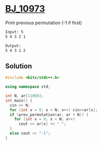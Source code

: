 # [BJ_10973](https://acmicpc.net/problem/10973)

Print previous permutation (-1 if first)

```txt
Input: 5
5 4 3 2 1

Output:
5 4 3 1 2
```

## Solution

```cpp
#include <bits/stdc++.h>

using namespace std;

int N, ar[11000];
int main() {
  cin >> N;
  for (int x = 0; x < N; x++) cin>>ar[x];
  if (prev_permutation(ar, ar + N)) {
    for (int x = 0; x < N; x++)
      cout << ar[x] << " ";
  }
  else cout << "-1";
}
```
